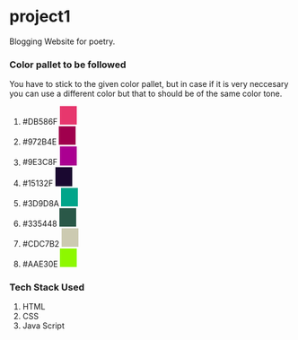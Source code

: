 # project1
Blogging Website for poetry. 
### Color pallet to be followed
You have to stick to the given color pallet, but in case if it is very neccesary you can use a different color but that to should be of the same color tone.
1. #DB586F <img src="images/colordb586f.png" width="30">
2. #972B4E <img src="images/color972b4e.png" width="30">
3. #9E3C8F <img src="images/color9e3c8f.png" width="30">
4. #15132F <img src="images/color15132f.png" width="30">
5. #3D9D8A <img src="images/color3d9d8a.png" width="30">
6. #335448 <img src="images/color335448.png" width="30">
7. #CDC7B2 <img src="images/colorcdc7b2.png" width="30">
8. #AAE30E <img src="images/coloraae30e.png" width="30">

### Tech Stack Used 
1. HTML
2. CSS
3. Java Script
